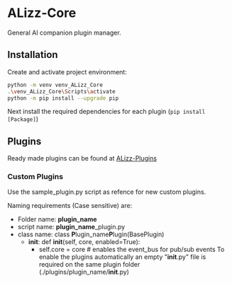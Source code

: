# ALizz-Core
General AI companion plugin manager.


## Installation
Create and activate project environment:
```bash
python -m venv venv_ALizz_Core
.\venv_ALizz_Core\Scripts\activate
python -m pip install --upgrade pip
```
Next install the required dependencies for each plugin (`pip install [Package]`)


## Plugins
Ready made plugins can be found at [ALizz-Plugins](https://github.com/Lizza-Celestia/ALizz-Plugins)

### Custom Plugins
Use the sample_plugin.py script as refence for new custom plugins. 

Naming requirements (Case sensitive) are:
- Folder name: **plugin_name**
- script name: **plugin_name**_plugin.py
- class name: class **P**lugin_name**P**lugin(BasePlugin)
  - __init__: def __init__(self, core, enabled=True):
    - self.core = core        # enables the event_bus for pub/sub events
To enable the plugins automatically an empty "__init__.py" file is required on the same plugin folder (./plugins/plugin_name/__init__.py)
